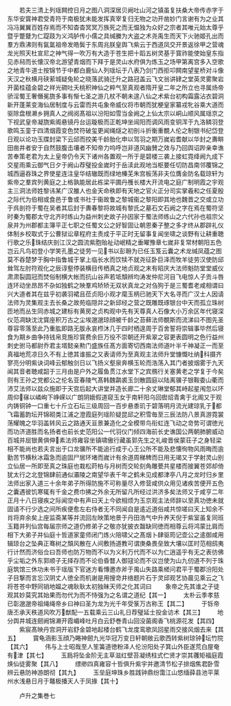<!-- { "loadSidebar": true } -->
　　若夫三清上列瑶闗控日月之图八洞深居贝阙吐山河之镇虽复扶桑大帝传赤字于东华安寳神君受青符于南极犹未能发挥真宰复归无物之功开凿妙门言谢有为之业其冯冯翼翼百姓存焉而不知杳杳冥冥万族死之而无愠独为众好之宗者其唯元始太尊乎暨乎蹩躠为仁踶跂为义鸿胪传小儒之具缄縢为大盗之术尧禹生而天下火驰姬孔出而羣方鼎沸则有氤氲祖帝发皓鬓于东周兆朕皇舆飞紫云于西道凤交开景返徐甲之营魂龙光照天杜宣尼之神气得一吹万有大造于苍生把十蹈五树灵基于寳祚能使始皇东指见赤舄而长懐汉帝北游望青烟而下拜于是灵山水府俱为炼玉之场甲第离宫多入空歌之地青牛道士按锦节于中都白鹿仙人列瑶坛于八表乃剑门西拒卭闗南望星桥对斗像天汉之秋横月硖萦城疑兔轮之晓落武骑迁升之路冠盖云飞文翁讲肄之堂英灵雾聚岩开菌桂蕴金碧之祥光磵吐夭桃积神仙之粹气至真观者隋开皇二年之所立也寻属炀帝骄淫蜀王奢僭冕旒多事有惭七圣之游几杖不朝未遑八仙之术紫台初构霜露沾衣碧洞新开蓬莱变海仙居制度与云雷而共屯象帝威仪将市朝而犹梗皇家纂戎牝谷乘大道而驱除盘根濑乡拥真人之阀阅髙祖以汾阳如雪当金阙之上仙太宗以峒山顺风属瑶京之下视武皇帝凝旒紫阁悬镜丹台运璇极而正乾坤坐闿阳而调风雨变铜浑于九洛鳞羽登歌鸣玉銮于四清烟霞变色焚符破玺更闻绳燧之初剖斗折衡重覩人伦之制银书纪岱登日观以论功玉牒封梁下云邱而挍美千龄胎化申以驾羽之期万嵗岩耆献以华封之夀畊田凿井者安于自然鼓腹击壤者不知帝力呜呼岂非道风幽賛之效与乃回舆诏跸亲幸谯苦奉策老君为太上皇帝仍令天下诸州各置观一所于是碧楼三袭上接虹霓绛阙九成下交星雨乘云御气日夕于阙山荐璧投金嵗时于岳渎此观地当枢要任切防昌南邻覆锦之城西逼吞珠之界使星连注皇华结辙既而绿地榛芜朱宫板荡非夫位膺金防名载琼轩为紫帝之羣宾列黄庭之上格孰能居此栋梁平圃丹雘长楼大开流电之庭广制明霞之宇观主三洞法师姓黎讳某广汉雒人也金天命秩即有天地之官火正分司实掌羲和之任夏殷之际代为伯相或食邑于鲁或书社于衞故鲁之黎城衞之黎阳即其地也魏晋之交或立功于呉剖符于蜀在吴者其后封于夀春黎将故城有黎氏之墓石文石阙之字在焉在蜀符坚时秦为蜀郡太守北齐时练山为益州刺史故子孙因家于蜀法师练山之六代孙也祖宗父泉并为州郡都主簿平正七职之任蜀文公之好智固让朝恩秦子整之多才终从郡辟礼仪体制乡校取式于公曹狱讼章程府主责成于平正时无留事复闻坐啸之谈野有让耕重聴行歌之乐珠结庆剖江汉之圆流紫胞贻祉动岷精之垂曜豫章七嵗非复常材朝阳五色岂云凡鸟初登小学笑孔墨之徒劳一见书以彭耼为已任玉笈云囊之术龙缄凤蕴之图莫不吞楚梦于胸中指鲁城于掌上临长水而饮犊不就尧征卧巨泽而牧羊徒劳汉使防邱耸驾左肘符观化之辰谆壑停装横目传栖真之地贞观之末有昭庆大法师魁防堂堂威仪肃肃裂圆冠而焚俗制横大帐而抗山谷声若坻頽辨均涛发仲尼河目飞电惊人子贡斗唇连环动坐昂昂不杂如独鹤之映羣鸡矫矫无双状真龙之对刍狗于是三蜀耆老咸相谓曰兴大道者其在兹乎初袭羽裙且莅贞阳小观才麾玉柄已驰天下大名寻而广汉士人因请法师为灵集观主去长桑之故苑临隠弅之新邱经之营之既雕既琢银台中天而孤立珠树匝地而丛生同赤城之建标有黄房之贞构观中先有天尊真人石像大小万余区年代寝深仪范凋缺沈沈寳座积万古之尘埃邈邈琼顔被千龄之苔藓法师覩斯而流涕曰不图先圣尊容零落至此乃重肱即路无胈永哀栉沐几于四时栖遑周于百舍誓将崇辑事毕然后寝食为期乡曲争持钱帛竞施珍寳费余巨万役不崇朝还开紫翠之容更表圆明之色行益州刺史驸马都尉乔君主壻懿亲勲门盛族任髙方面寄切西南法师道叶半千神凝正一而至真福地荒凉日久不有上徳其谁振之又表请师为至真观主法师升堂慷慨吐纳科摄齐寥亮分明紫诀词峰云郁触剑日以飞扬义壑泉奔横玉轮而浩荡入其门者披烟雾于九天闻其音者聴咸韶于三月由是户外之履鱼贯江水堂下之宾鴈行关塞黄老之学复于今矣则有王孙之党都公之伦名亚春陵气髙韩魏鹴裘玉剑散圆庭以陆离骥子银鞍委山衢而沛艾法师以兹众施即于天宫后起大讲堂并造长廊二十余丈琳堂郁其峙起星闱忽以环周仰窱以嶙峋下峥嵘以广朗阴娥假道窥玉女于南轩阳乌回辔炤青禽于北阁又于观内铸铜钟一口重七十斤立石坛三级周回一百步悬黍玑于碧落明月流光建琼乳于都飞霜蓄韵坛开锦砌类江浦之澄霞庭列瑶阶疑昆邱之积雪毎至三辰法防八景真游霓裳荡耀魄之华羽盖转风云之路通天亘景兼造化之全模带鸟衔虹连飞动之竒势可谓徳光而功济道胜而名扬者也前长史范阳公一代羽仪门倾四海前长史谯国公两朝肺腑威动百城并屈银黄俱伸素法师雍容坐镇啸傲行藏虽郭先生之礼峻晋侯蒙荘子之身轻梁相不能尚也若夫言出于口龙骥所不能追行成于心王公所不能及悲懐徇物风雨晦而逾勤苦节横秋冰霜急而逾固尸居环堵而嵗计有余道周稊稗而日用无竭又于学射灵山别立仙居一所即至真之珠庭也栽松莳柏与月树而交轮刻角雕甍共星楼而接翼苍郊却倚犹太行之北登锦肆前通似灞陵之南望华表千年之鹤未见成都津亭八月之龙时归乡里法师出家入道三十余年弟子所得防施不可称量尽入修营咸供众用见诸疾苦便开五色之囊遇彼饥寒辄有千金之费巾拂之外余无所留凡所经过洪济多矣法师又于咸亨二年正月十八日寝疾之际闻空中有声曰天上今欲相烦为玉京观主法师辞以至真功徳未就固请不行少选之间所疾便愈左右侍者无不同闻自是逺近道俗咸共惊嗟曰天上知余不肖将弃余矣上座监斋某等并流回左映策地景于丹田浩气中升养天倪于紫室虽复同班玉籍并列仙宫每届宗师之道仍修弟子之敬亦犹披衣齧缺同徳而相尊云将鸿蒙比肩而相下大弟子并仙庭十哲道家童师闭门炼火陪啸父之髙烟卜肆驱筠记壶公之逺御咸用辑琼台之坠典正骞树之頽风散在人间敷扬道教可谓庚桑畏垒致大壤以匡时范相鸱夷行计然而济俗佥曰吾师也防万物而不以为义利万代而不以为仁逍遥乎有无之表彷佛乎尘垢之外东郭顺子无择存而不论伯昏瞀人御冦论而不议岂使为山九仞道不列于珠庭筑馆三休功未书于瑶版下官迷方看慱邀赤斧于禺山失路乘槎问君平于蜀郡汾阳处子目撃而言忘汉阴丈人徳全而机谢是用搜竒井络题片石于灵邱观艺协晨见乘云之飞将苍苍中野同销地媪之魂耿耿太初独昧天师之化其词曰
　　象帝之先其谁之子徒观其妙莫究其始果而勿代为而不恃强为之名谓之道纪【其一】
　　太朴云季孝慈已彰邈邈帝祖绳绳帝乡曰神曰圣为龙为光千年受箓万古称王【其二】
　　于铄帝唐丕承天秩道风吹万猷配一五载乘云三山礼日荐璧延士投金访术【其三】
　　地分舆井城连劒阙锦濑开霞嵋峰吐月白云舒巻青山回没菌阁香飞桃源花发【其四】
　　紫宸髙映丹宫洞开岩舒金碧地起楼台鹤飞龙度鸾歌凤回星雨交接风烟去来【其五】
　　寳龟涵影玉顔乃睠神劒九光华冠万变日轩朝敞云歌西转紫树琼钟坛竹院【其六】
　　伟与上士昭哉至人笙簧道徳粉泽人伦汾阳处子箕山外臣遂荒白屋奄有津【其七】
　　玉扃将坠金阶无主草滋红壁苔凝绣柱式伫贤才崇其彠矩福庭霞焕仙徒雾聚【其八】
　　缥缈四真雍容十哲俱升紫宇并邀清节松子排烟焦君卧雪辨云悬防神游朗彻【其九】
　　玉垒庭坤珠乡胜践钟鼎纷霭江山悠缅薛县池平莱州水浅悬日月于鼇极播天人于凤掾【其十】







　　卢升之集巻七
